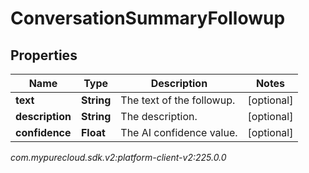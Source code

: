 # ConversationSummaryFollowup


## Properties

| Name | Type | Description | Notes |
| ------------ | ------------- | ------------- | ------------- |
| **text** | **String** | The text of the followup. |  [optional] |
| **description** | **String** | The description. |  [optional] |
| **confidence** | **Float** | The AI confidence value. |  [optional] |




_com.mypurecloud.sdk.v2:platform-client-v2:225.0.0_
